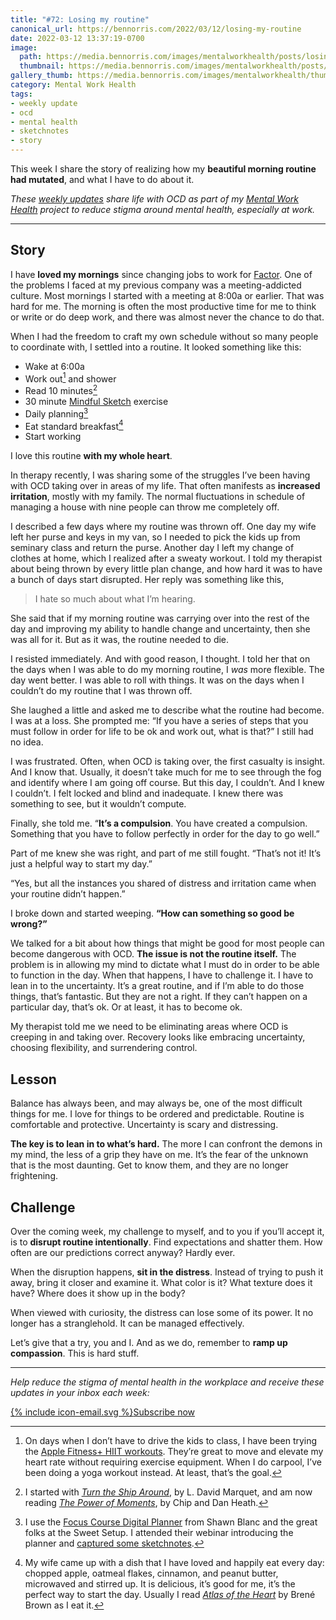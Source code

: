 ```yaml
---
title: "#72: Losing my routine"
canonical_url: https://bennorris.com/2022/03/12/losing-my-routine
date: 2022-03-12 13:37:19-0700
image: 
  path: https://media.bennorris.com/images/mentalworkhealth/posts/losing-my-routine.jpg
  thumbnail: https://media.bennorris.com/images/mentalworkhealth/posts/thumbnails/losing-my-routine.jpg
gallery_thumb: https://media.bennorris.com/images/mentalworkhealth/thumbs/losing-my-routine.jpg
category: Mental Work Health
tags:
- weekly update
- ocd
- mental health
- sketchnotes
- story
---
```


This week I share the story of realizing how my **beautiful morning routine had mutated**, and what I have to do about it.

_These [weekly updates](https://bennorris.com/tags/weekly-update/) share life with OCD as part of my [Mental Work Health](https://bennorris.com/mental-work-health) project to reduce stigma around mental health, especially at work._


***


## Story

I have **loved my mornings** since changing jobs to work for [Factor](https://factor.xyz). One of the problems I faced at my previous company was a meeting-addicted culture. Most mornings I started with a meeting at 8:00a or earlier. That was hard for me. The morning is often the most productive time for me to think or write or do deep work, and there was almost never the chance to do that.

When I had the freedom to craft my own schedule without so many people to coordinate with, I settled into a routine. It looked something like this:

* Wake at 6:00a
* Work out[^1] and shower
* Read 10 minutes[^2]
* 30 minute [Mindful Sketch](https://bennorris.com/tags/mindfulsketch/) exercise
* Daily planning[^3]
* Eat standard breakfast[^4]
* Start working

I love this routine **with my whole heart**.

In therapy recently, I was sharing some of the struggles I’ve been having with OCD taking over in areas of my life. That often manifests as **increased irritation**, mostly with my family. The normal fluctuations in schedule of managing a house with nine people can throw me completely off.

I described a few days where my routine was thrown off. One day my wife left her purse and keys in my van, so I needed to pick the kids up from seminary class and return the purse. Another day I left my change of clothes at home, which I realized after a sweaty workout. I told my therapist about being thrown by every little plan change, and how hard it was to have a bunch of days start disrupted. Her reply was something like this,

> I hate so much about what I’m hearing.

She said that if my morning routine was carrying over into the rest of the day and improving my ability to handle change and uncertainty, then she was all for it. But as it was, the routine needed to die.

I resisted immediately. And with good reason, I thought. I told her that on the days when I was able to do my morning routine, I *was* more flexible. The day went better. I was able to roll with things. It was on the days when I couldn’t do my routine that I was thrown off.

She laughed a little and asked me to describe what the routine had become. I was at a loss. She prompted me: “If you have a series of steps that you must follow in order for life to be ok and work out, what is that?” I still had no idea.

I was frustrated. Often, when OCD is taking over, the first casualty is insight. And I know that. Usually, it doesn’t take much for me to see through the fog and identify where I am going off course. But this day, I couldn’t. And I knew I couldn’t. I felt locked and blind and inadequate. I knew there was something to see, but it wouldn’t compute.

Finally, she told me. “**It’s a compulsion**. You have created a compulsion. Something that you have to follow perfectly in order for the day to go well.”

Part of me knew she was right, and part of me still fought. “That’s not it! It’s just a helpful way to start my day.”

“Yes, but all the instances you shared of distress and irritation came when your routine didn’t happen.”

I broke down and started weeping. **“How can something so good be wrong?”**

We talked for a bit about how things that might be good for most people can become dangerous with OCD. **The issue is not the routine itself.** The problem is in allowing my mind to dictate what I must do in order to be able to function in the day. When that happens, I have to challenge it. I have to lean in to the uncertainty. It’s a great routine, and if I’m able to do those things, that’s fantastic. But they are not a right. If they can’t happen on a particular day, that’s ok. Or at least, it has to become ok.

My therapist told me we need to be eliminating areas where OCD is creeping in and taking over. Recovery looks like embracing uncertainty, choosing flexibility, and surrendering control.


## Lesson

Balance has always been, and may always be, one of the most difficult things for me. I love for things to be ordered and predictable. Routine is comfortable and protective. Uncertainty is scary and distressing.

**The key is to lean in to what’s hard.** The more I can confront the demons in my mind, the less of a grip they have on me. It’s the fear of the unknown that is the most daunting. Get to know them, and they are no longer frightening.


## Challenge

Over the coming week, my challenge to myself, and to you if you’ll accept it, is to **disrupt routine intentionally**. Find expectations and shatter them. How often are our predictions correct anyway? Hardly ever.

When the disruption happens, **sit in the distress**. Instead of trying to push it away, bring it closer and examine it. What color is it? What texture does it have? Where does it show up in the body?

When viewed with curiosity, the distress can lose some of its power. It no longer has a stranglehold. It can be managed effectively.

Let’s give that a try, you and I. And as we do, remember to **ramp up compassion**. This is hard stuff.

***

_Help reduce the stigma of mental health in the workplace and receive these updates in your inbox each week:_

<a href="https://bennorris.com/subscribe/mwh/" class="btn"><span class="icon">{% include icon-email.svg %}</span>Subscribe now</a>


[^1]: On days when I don’t have to drive the kids to class, I have been trying the [Apple Fitness+ HIIT workouts](https://www.apple.com/apple-fitness-plus/). They’re great to move and elevate my heart rate without requiring exercise equipment. When I do carpool, I’ve been doing a yoga workout instead. At least, that’s the goal.

[^2]: I started with [*Turn the Ship Around*](https://davidmarquet.com/turn-the-ship-around-book/), by L. David Marquet, and am now reading [*The Power of Moments*](https://heathbrothers.com/the-power-of-moments/), by Chip and Dan Heath.

[^3]: I use the [Focus Course Digital Planner](https://thesweetsetup.com/planner/) from Shawn Blanc and the great folks at the Sweet Setup. I attended their webinar introducing the planner and [captured some sketchnotes](https://bennorris.com/2021/11/16/how-to-plan-your-year-sketchnotes).

[^4]: My wife came up with a dish that I have loved and happily eat every day: chopped apple, oatmeal flakes, cinnamon, and peanut butter, microwaved and stirred up. It is delicious, it’s good for me, it’s the perfect way to start the day. Usually I read [*Atlas of the Heart*](https://brenebrown.com/book/atlas-of-the-heart/) by Brené Brown as I eat it.
